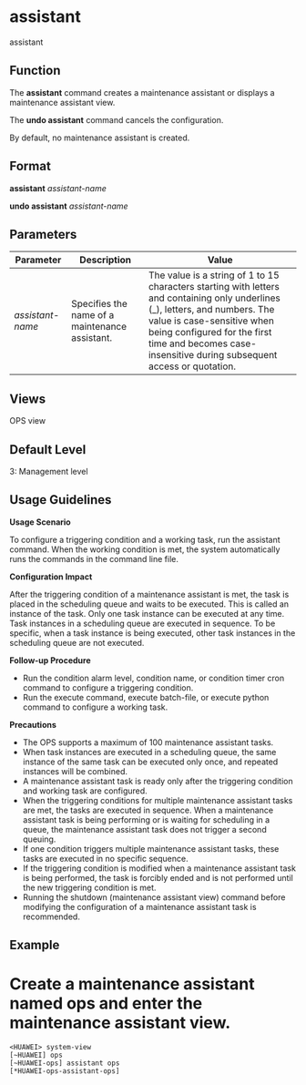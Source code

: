 assistant
=========

assistant

Function
--------



The **assistant** command creates a maintenance assistant or displays a maintenance assistant view.

The **undo assistant** command cancels the configuration.



By default, no maintenance assistant is created.


Format
------

**assistant** *assistant-name*

**undo assistant** *assistant-name*


Parameters
----------

| Parameter | Description | Value |
| --- | --- | --- |
| *assistant-name* | Specifies the name of a maintenance assistant. | The value is a string of 1 to 15 characters starting with letters and containing only underlines (\_), letters, and numbers.  The value is case-sensitive when being configured for the first time and becomes case-insensitive during subsequent access or quotation. |



Views
-----

OPS view


Default Level
-------------

3: Management level


Usage Guidelines
----------------

**Usage Scenario**

To configure a triggering condition and a working task, run the assistant command. When the working condition is met, the system automatically runs the commands in the command line file.

**Configuration Impact**

After the triggering condition of a maintenance assistant is met, the task is placed in the scheduling queue and waits to be executed. This is called an instance of the task. Only one task instance can be executed at any time. Task instances in a scheduling queue are executed in sequence. To be specific, when a task instance is being executed, other task instances in the scheduling queue are not executed.

**Follow-up Procedure**

* Run the condition alarm level, condition name, or condition timer cron command to configure a triggering condition.
* Run the execute command, execute batch-file, or execute python command to configure a working task.

**Precautions**

* The OPS supports a maximum of 100 maintenance assistant tasks.
* When task instances are executed in a scheduling queue, the same instance of the same task can be executed only once, and repeated instances will be combined.
* A maintenance assistant task is ready only after the triggering condition and working task are configured.
* When the triggering conditions for multiple maintenance assistant tasks are met, the tasks are executed in sequence. When a maintenance assistant task is being performing or is waiting for scheduling in a queue, the maintenance assistant task does not trigger a second queuing.
* If one condition triggers multiple maintenance assistant tasks, these tasks are executed in no specific sequence.
* If the triggering condition is modified when a maintenance assistant task is being performed, the task is forcibly ended and is not performed until the new triggering condition is met.
* Running the shutdown (maintenance assistant view) command before modifying the configuration of a maintenance assistant task is recommended.

Example
-------

# Create a maintenance assistant named ops and enter the maintenance assistant view.
```
<HUAWEI> system-view
[~HUAWEI] ops
[~HUAWEI-ops] assistant ops
[*HUAWEI-ops-assistant-ops]

```